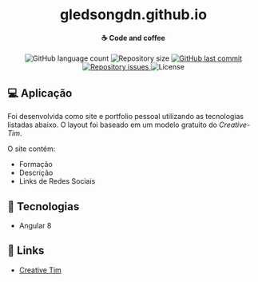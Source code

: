 <h1 align="center">
    <b>gledsongdn</b>.github.io
</h1>

<h4 align="center">
    ☕ Code and coffee
</h4>

<p align="center">
  <img alt="GitHub language count" src="https://img.shields.io/github/languages/count/gledsongdn/gledsongdn.github.io.svg">

  <img alt="Repository size" src="https://img.shields.io/github/repo-size/gledsongdn/gledsongdn.github.io.svg">
  
  <a href="https://github.com/gledsongdn/gledsongdn.github.io/commits/master">
    <img alt="GitHub last commit" src="https://img.shields.io/github/last-commit/gledsongdn/cli.svg">
  </a>

  <a href="https://github.com/gledsongdn/gledsongdn.github.io/issues">
    <img alt="Repository issues" src="https://img.shields.io/github/issues/gledsongdn/gledsongdn.github.io.svg">
  </a>

  <img alt="License" src="https://img.shields.io/badge/license-MIT-brightgreen">
</p>

## 💻 Aplicação

Foi desenvolvida como site e portfolio pessoal utilizando as tecnologias listadas abaixo. O layout foi baseado em um modelo gratuito do _Creative-Tim_.

O site contém:

* Formação
* Descrição
* Links de Redes Sociais

## 🚀 Tecnologias

* Angular 8

## 🔗 Links

* [Creative Tim](https://www.creative-tim.com/)
